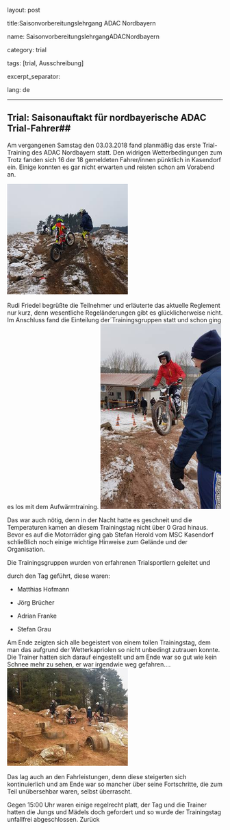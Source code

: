 layout: post

title:Saisonvorbereitungslehrgang ADAC Nordbayern

name: SaisonvorbereitungslehrgangADACNordbayern

category: trial

tags: [trial, Ausschreibung]

excerpt_separator: <!--mehr-->

lang: de

---
## Trial: Saisonauftakt für nordbayerische ADAC Trial-Fahrer##

Am vergangenen Samstag den 03.03.2018 fand planmäßig das erste Trial-Training des ADAC Nordbayern statt. Den widrigen Wetterbedingungen zum Trotz fanden sich 16 der 18 gemeldeten Fahrer/innen pünktlich in Kasendorf ein. Einige konnten es gar nicht erwarten und reisten schon am Vorabend an.

![Klicken um Bild zu vergrößern](https://github.com/msc-kasendorf/docker/blob/master/docs/download/csm_0308_Trial_Vorbereitung_2_bd6fa7878c.jpg?raw=true)
 

Rudi Friedel begrüßte die Teilnehmer und erläuterte das aktuelle Reglement nur kurz, denn wesentliche Regeländerungen gibt es glücklicherweise nicht. Im Anschluss fand die Einteilung der´Trainingsgruppen statt und schon ging es los mit dem Aufwärmtraining.
![Klicken um Bild zu vergrößern](https://github.com/msc-kasendorf/docker/blob/master/docs/download/csm_0308_Trial_Vorbereitung_3_bc1ddaefdc.jpg?raw=true)

Das war auch nötig, denn in der Nacht hatte es geschneit und die Temperaturen kamen an diesem Trainingstag nicht über 0 Grad hinaus. Bevor es auf die Motorräder ging gab Stefan Herold vom MSC Kasendorf schließlich noch einige wichtige Hinweise zum Gelände und der Organisation.

 

Die Trainingsgruppen wurden von erfahrenen Trialsportlern geleitet und

durch den Tag geführt, diese waren:

- Matthias Hofmann

- Jörg Brücher

- Adrian Franke

- Stefan Grau

 

Am Ende zeigten sich alle begeistert von einem tollen Trainingstag, dem man das aufgrund der Wetterkapriolen so nicht unbedingt zutrauen konnte. Die Trainer hatten sich darauf eingestellt und am Ende war so gut wie kein Schnee mehr zu sehen, er war irgendwie weg gefahren.... 
![Klicken um Bild zu vergrößern](https://github.com/msc-kasendorf/docker/blob/master/docs/download/csm_0308_Trial_Vorbereitung_4_13069f3814.jpg?raw=true)

Das lag auch an den Fahrleistungen, denn diese steigerten sich kontinuierlich und am Ende war so mancher über seine Fortschritte, die zum Teil unübersehbar waren, selbst überrascht.

 

Gegen 15:00 Uhr waren einige regelrecht platt, der Tag und die Trainer hatten die Jungs und Mädels doch gefordert und so wurde der Trainingstag unfallfrei abgeschlossen.
Zurück 
